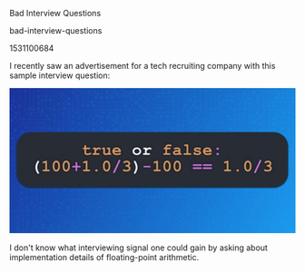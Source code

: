 Bad Interview Questions

bad-interview-questions

1531100684

I recently saw an advertisement for a tech recruiting company with this sample
interview question:

<img src="/static/notes/20180709-0144.png">

I don't know what interviewing signal one could gain by asking about
implementation details of floating-point arithmetic.

